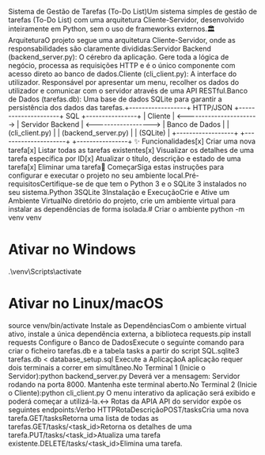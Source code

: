 Sistema de Gestão de Tarefas (To-Do List)Um sistema simples de gestão de tarefas (To-Do List) com uma arquitetura Cliente-Servidor, desenvolvido inteiramente em Python, sem o uso de frameworks externos.🏛️ ArquiteturaO projeto segue uma arquitetura Cliente-Servidor, onde as responsabilidades são claramente divididas:Servidor Backend (backend_server.py): O cérebro da aplicação. Gere toda a lógica de negócio, processa as requisições HTTP e é o único componente com acesso direto ao banco de dados.Cliente (cli_client.py): A interface do utilizador. Responsável por apresentar um menu, recolher os dados do utilizador e comunicar com o servidor através de uma API RESTful.Banco de Dados (tarefas.db): Uma base de dados SQLite para garantir a persistência dos dados das tarefas.+------------------+         HTTP/JSON         +---------------------+         SQL          +----------------+
|      Cliente     | <-----------------------> |   Servidor Backend  | <------------------> | Banco de Dados |
| (cli_client.py)  |                           | (backend_server.py) |                      |    (SQLite)    |
+------------------+                           +---------------------+                      +----------------+
✨ Funcionalidades[x] Criar uma nova tarefa[x] Listar todas as tarefas existentes[x] Visualizar os detalhes de uma tarefa específica por ID[x] Atualizar o título, descrição e estado de uma tarefa[x] Eliminar uma tarefa🚀 ComeçarSiga estas instruções para configurar e executar o projeto no seu ambiente local.Pré-requisitosCertifique-se de que tem o Python 3 e o SQLite 3 instalados no seu sistema.Python 3SQLite 3Instalação e ExecuçãoCrie e Ative um Ambiente VirtualNo diretório do projeto, crie um ambiente virtual para instalar as dependências de forma isolada.# Criar o ambiente
python -m venv venv
# Ativar no Windows
.\venv\Scripts\activate
# Ativar no Linux/macOS
source venv/bin/activate
Instale as DependênciasCom o ambiente virtual ativo, instale a única dependência externa, a biblioteca requests.pip install requests
Configure o Banco de DadosExecute o seguinte comando para criar o ficheiro tarefas.db e a tabela tasks a partir do script SQL.sqlite3 tarefas.db < database_setup.sql
Execute a AplicaçãoA aplicação requer dois terminais a correr em simultâneo.No Terminal 1 (Inicie o Servidor):python backend_server.py
Deverá ver a mensagem: Servidor rodando na porta 8000. Mantenha este terminal aberto.No Terminal 2 (Inicie o Cliente):python cli_client.py
O menu interativo da aplicação será exibido e poderá começar a utilizá-la.↔️ Rotas da APIA API do servidor expõe os seguintes endpoints:Verbo HTTPRotaDescriçãoPOST/tasksCria uma nova tarefa.GET/tasksRetorna uma lista de todas as tarefas.GET/tasks/<task_id>Retorna os detalhes de uma tarefa.PUT/tasks/<task_id>Atualiza uma tarefa existente.DELETE/tasks/<task_id>Elimina uma tarefa.
